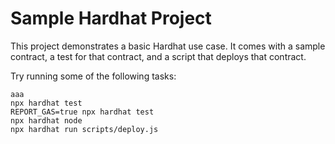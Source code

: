 # Sample Hardhat Project

This project demonstrates a basic Hardhat use case. It comes with a sample contract, a test for that contract, and a script that deploys that contract.

Try running some of the following tasks:

```shell
aaa
npx hardhat test
REPORT_GAS=true npx hardhat test
npx hardhat node
npx hardhat run scripts/deploy.js
```
